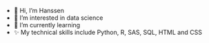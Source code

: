 - 👋 Hi, I’m Hanssen
- 👀 I’m interested in data science 
- 🌱 I’m currently learning 
- ✨ My technical skills include Python, R, SAS, SQL, HTML and CSS
